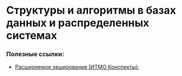 # Структуры и алгоритмы в базах данных и распределенных системах

### Полезные ссылки:
- [Расширяемое хеширование (ИТМО Конспекты)](https://clck.ru/3GWfYg);